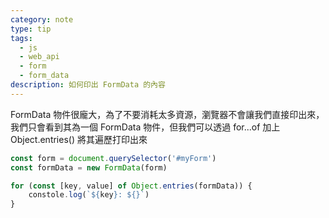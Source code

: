 ```yaml
---
category: note
type: tip
tags:
  - js
  - web_api
  - form
  - form_data
description: 如何印出 FormData 的內容
---
```

FormData 物件很龐大，為了不要消耗太多資源，瀏覽器不會讓我們直接印出來，我們只會看到其為一個 FormData 物件，但我們可以透過 for...of 加上 Object.entries() 將其遍歷打印出來

```js
const form = document.querySelector('#myForm')
const formData = new FormData(form)

for (const [key, value] of Object.entries(formData)) {
	constole.log(`${key}: ${}`)
}
```